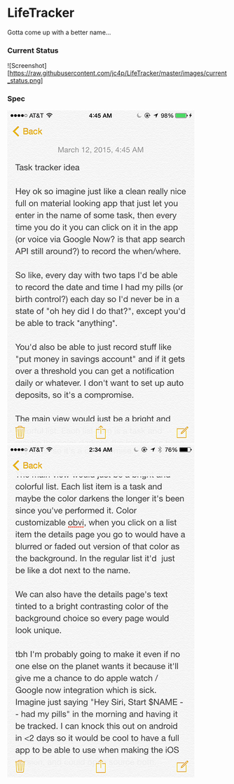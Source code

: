 # LifeTracker
Gotta come up with a better name...

### Current Status
![Screenshot][https://raw.githubusercontent.com/jc4p/LifeTracker/master/images/current_status.png]

### Spec
![Description 1](https://raw.githubusercontent.com/jc4p/LifeTracker/master/images/readme_1.png)
![Description 2](https://raw.githubusercontent.com/jc4p/LifeTracker/master/images/readme_2.png)